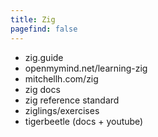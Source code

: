 ```yaml
---
title: Zig
pagefind: false
---
```


-   zig.guide
-   openmymind.net/learning-zig
-   mitchellh.com/zig
-   zig docs
-   zig reference standard
-   ziglings/exercises
-   tigerbeetle (docs + youtube)
